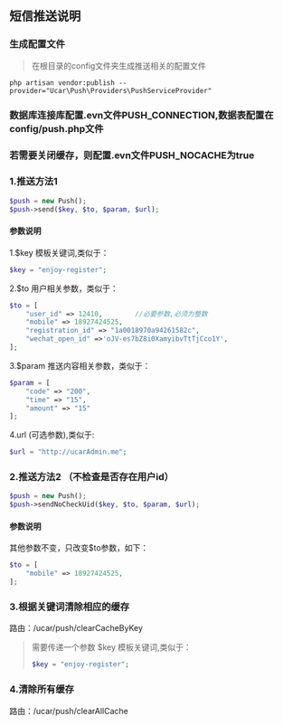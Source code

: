 ## 短信推送说明

### 生成配置文件
>在根目录的config文件夹生成推送相关的配置文件
```shell
php artisan vendor:publish --provider="Ucar\Push\Providers\PushServiceProvider"
```

### 数据库连接库配置.evn文件PUSH_CONNECTION,数据表配置在config/push.php文件

### 若需要关闭缓存，则配置.evn文件PUSH_NOCACHE为true

### 1.推送方法1

```php
$push = new Push();
$push->send($key, $to, $param, $url);
```
#### 参数说明
1.$key 模板关键词,类似于：
```php
$key = "enjoy-register";
```

2.$to 用户相关参数，类似于：
```php
$to = [
    "user_id" => 12410,        //必要参数,必须为整数
    "mobile" => 18927424525,
    "registration_id" => "1a0018970a94261582c",
    "wechat_open_id" =>'oJV-es7bZ8i0XamyibvTtTjCco1Y',
];
```

3.$param 推送内容相关参数，类似于：
```php
$param = [
    "code" => "200",
    "time" => "15",
    "amount" => "15"
];
```

4.url (可选参数),类似于:
```php
$url = "http://ucarAdmin.me";
```

### 2.推送方法2 （不检查是否存在用户id）
```php
$push = new Push();
$push->sendNoCheckUid($key, $to, $param, $url);
```
#### 参数说明
其他参数不变，只改变$to参数，如下：
```php
$to = [
    "mobile" => 18927424525,
];
```

### 3.根据关键词清除相应的缓存
路由：/ucar/push/clearCacheByKey
>需要传递一个参数 $key 模板关键词,类似于：
>```php
>$key = "enjoy-register";
>```

### 4.清除所有缓存
路由：/ucar/push/clearAllCache


